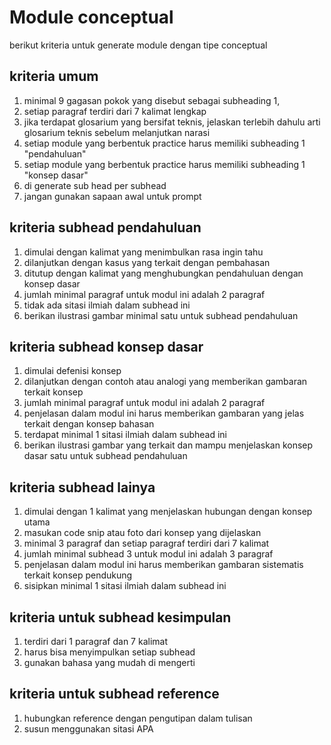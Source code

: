 # Module conceptual

berikut kriteria untuk generate module dengan tipe conceptual

## kriteria umum
1. minimal 9 gagasan pokok yang disebut sebagai subheading 1,
2. setiap paragraf terdiri dari 7 kalimat lengkap
3. jika terdapat glosarium yang bersifat teknis, jelaskan terlebih dahulu arti glosarium teknis sebelum melanjutkan narasi
4. setiap module yang berbentuk practice harus memiliki subheading 1 "pendahuluan"
5. setiap module yang berbentuk practice harus memiliki subheading 1 "konsep dasar"
6. di generate sub head per subhead
7. jangan gunakan sapaan awal untuk prompt


## kriteria subhead pendahuluan
1. dimulai dengan kalimat yang menimbulkan rasa ingin tahu
2. dilanjutkan dengan kasus yang terkait dengan pembahasan
3. ditutup dengan kalimat yang menghubungkan pendahuluan dengan konsep dasar
4. jumlah minimal paragraf untuk modul ini adalah 2 paragraf
5. tidak ada sitasi ilmiah dalam subhead ini 
6. berikan ilustrasi gambar minimal satu untuk subhead pendahuluan


## kriteria subhead konsep dasar
1. dimulai defenisi konsep
2. dilanjutkan dengan contoh atau analogi yang memberikan gambaran terkait konsep
3. jumlah minimal paragraf untuk modul ini adalah 2 paragraf
4. penjelasan dalam modul ini harus memberikan gambaran yang jelas terkait dengan konsep bahasan
5. terdapat minimal 1 sitasi ilmiah dalam subhead ini 
6. berikan ilustrasi gambar yang terkait dan mampu menjelaskan konsep dasar satu untuk subhead pendahuluan


## kriteria subhead lainya
1. dimulai dengan 1 kalimat yang menjelaskan hubungan dengan konsep utama
2. masukan code snip atau foto dari konsep yang dijelaskan
4. minimal 3 paragraf dan setiap paragraf terdiri dari 7 kalimat
3. jumlah minimal subhead 3 untuk modul ini adalah 3 paragraf
4. penjelasan dalam modul ini harus memberikan gambaran sistematis terkait konsep pendukung
5. sisipkan minimal 1 sitasi ilmiah dalam subhead ini 


## kriteria untuk subhead kesimpulan
1. terdiri dari 1 paragraf dan 7 kalimat
2. harus bisa menyimpulkan setiap subhead
3. gunakan bahasa yang mudah di mengerti


## kriteria untuk subhead reference
1. hubungkan reference dengan pengutipan dalam tulisan
2. susun menggunakan sitasi APA